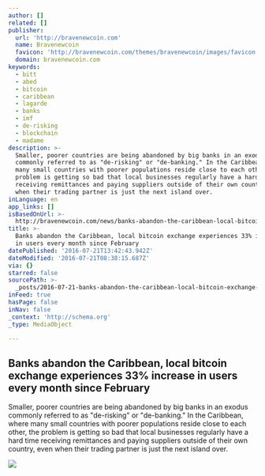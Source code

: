 ```yaml
---
author: []
related: []
publisher:
  url: 'http://bravenewcoin.com'
  name: Bravenewcoin
  favicon: 'http://bravenewcoin.com/themes/bravenewcoin/images/favicon.ico'
  domain: bravenewcoin.com
keywords:
  - bitt
  - abed
  - bitcoin
  - caribbean
  - lagarde
  - banks
  - imf
  - de-risking
  - blockchain
  - madame
description: >-
  Smaller, poorer countries are being abandoned by big banks in an exodus
  commonly referred to as "de-risking" or "de-banking." In the Caribbean, where
  many small countries with poorer populations reside close to each other, the
  problem is getting so bad that local businesses regularly have a hard time
  receiving remittances and paying suppliers outside of their own country, even
  when their trading partner is just the next island over.
inLanguage: en
app_links: []
isBasedOnUrl: >-
  http://bravenewcoin.com/news/banks-abandon-the-caribbean-local-bitcoin-exchange-experiences-33-increase-in-users-every-month-since-february/
title: >-
  Banks abandon the Caribbean, local bitcoin exchange experiences 33% increase
  in users every month since February
datePublished: '2016-07-21T13:42:43.942Z'
dateModified: '2016-07-21T08:38:15.687Z'
via: {}
starred: false
sourcePath: >-
  _posts/2016-07-21-banks-abandon-the-caribbean-local-bitcoin-exchange-experien.md
inFeed: true
hasPage: false
inNav: false
_context: 'http://schema.org'
_type: MediaObject

---
```

<article style=""><h1>Banks abandon the Caribbean, local bitcoin exchange experiences 33% increase in users every month since February</h1><p>Smaller, poorer countries are being abandoned by big banks in an exodus commonly referred to as "de-risking" or "de-banking." In the Caribbean, where many small countries with poorer populations reside close to each other, the problem is getting so bad that local businesses regularly have a hard time receiving remittances and paying suppliers outside of their own country, even when their trading partner is just the next island over.</p><img src="http://bravenewcoin.com/assets/Uploads/_resampled/ResizedImage360528-Trade-percentage-of-GDP.png" /></article>